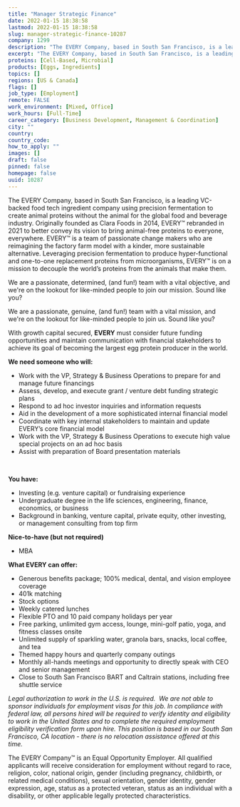```yaml
---
title: "Manager Strategic Finance"
date: 2022-01-15 18:38:58
lastmod: 2022-01-15 18:38:58
slug: manager-strategic-finance-10287
company: 1299
description: "The EVERY Company, based in South San Francisco, is a leading VC-backed food tech ingredient company using precision fermentation to create animal proteins without the animal for the global food and beverage industry. Originally founded as Clara Foods in 2014, EVERY™ rebranded in 2021 to better convey its vision to bring animal-free proteins to everyone, everywhere. EVERY™ is a team of passionate change makers who are reimagining the factory farm model with a kinder, more sustainable alternative."
excerpt: "The EVERY Company, based in South San Francisco, is a leading VC-backed food tech ingredient company using precision fermentation to create animal proteins without the animal for the global food and beverage industry. Originally founded as Clara Foods in 2014, EVERY™ rebranded in 2021 to better convey its vision to bring animal-free proteins to everyone, everywhere. EVERY™ is a team of passionate change makers who are reimagining the factory farm model with a kinder, more sustainable alternative."
proteins: [Cell-Based, Microbial]
products: [Eggs, Ingredients]
topics: []
regions: [US & Canada]
flags: []
job_type: [Employment]
remote: FALSE
work_environment: [Mixed, Office]
work_hours: [Full-Time]
career_category: [Business Development, Management & Coordination]
city: ""
country: 
country_code: 
how_to_apply: ""
images: []
draft: false
pinned: false
homepage: false
uuid: 10287
---
```

<p>The EVERY Company, based in South San Francisco, is a leading VC-backed food tech ingredient company using precision fermentation to create animal proteins without the animal for the global food and beverage industry. Originally founded as Clara Foods in 2014, EVERY™ rebranded in 2021 to better convey its vision to bring animal-free proteins to everyone, everywhere. EVERY™ is a team of passionate change makers who are reimagining the factory farm model with a kinder, more sustainable alternative. Leveraging precision fermentation to produce hyper-functional and one-to-one replacement proteins from microorganisms, EVERY™ is on a mission to decouple the world’s proteins from the animals that make them.</p>
<p>We are a passionate, determined, (and fun!) team with a vital objective, and we're on the lookout for like-minded people to join our mission. Sound like you?</p>
<p>
We are a passionate, genuine, (and fun!) team with a vital mission, and we're on the lookout for like-minded people to join us. Sound like you? </p>
<p>With growth capital secured, <strong>EVERY</strong> must consider future funding opportunities and maintain communication with financial stakeholders to achieve its goal of becoming the largest egg protein producer in the world.</p>
<p>
<strong>We need someone who will:</strong></p>
<ul>
<li>Work with the VP, Strategy & Business Operations to prepare for and manage future financings</li>
<li>Assess, develop, and execute grant / venture debt funding strategic plans</li>
<li>Respond to ad hoc investor inquiries and information requests</li>
<li>Aid in the development of a more sophisticated internal financial model</li>
<li>Coordinate with key internal stakeholders to maintain and update EVERY’s core financial model</li>
<li>Work with the VP, Strategy & Business Operations to execute high value special projects on an ad hoc basis</li>
<li>Assist with preparation of Board presentation materials</li>
</ul>
<p> </p>
<p><strong>You have:</strong></p>
<ul>
<li>Investing (e.g. venture capital) or fundraising experience </li>
<li>Undergraduate degree in the life sciences, engineering, finance, economics, or business</li>
<li>Background in banking, venture capital, private equity, other investing, or management consulting from top firm</li>
</ul>
<p><strong>Nice-to-have (but not required)</strong></p>
<ul>
<li>MBA</li>
</ul>
<p><strong>What EVERY can offer:</strong></p>
<ul>
<li>Generous benefits package; 100% medical, dental, and vision employee coverage</li>
<li>401k matching</li>
<li>Stock options</li>
<li>Weekly catered lunches</li>
<li>Flexible PTO and 10 paid company holidays per year</li>
<li>Free parking, unlimited gym access, lounge, mini-golf patio, yoga, and fitness classes onsite</li>
<li>Unlimited supply of sparkling water, granola bars, snacks, local coffee, and tea</li>
<li>Themed happy hours and quarterly company outings</li>
<li>Monthly all-hands meetings and opportunity to directly speak with CEO and senior management</li>
<li>Close to South San Francisco BART and Caltrain stations, including free shuttle service</li>
</ul>
<p><em>Legal authorization to work in the U.S. is required.  We are not able to sponsor individuals for employment visas for this job. </em><em>In compliance with federal law, all persons hired will be required to verify identity and eligibility to work in the United States and to complete the required employment eligibility verification form upon hire. </em><em>This position is based in our South San Francisco, CA location - there is no relocation assistance offered at this time. </em></p>
<p>The EVERY Company™ is an Equal Opportunity Employer. All qualified applicants will receive consideration for employment without regard to race, religion, color, national origin, gender (including pregnancy, childbirth, or related medical conditions), sexual orientation, gender identity, gender expression, age, status as a protected veteran, status as an individual with a disability, or other applicable legally protected characteristics.</p>
